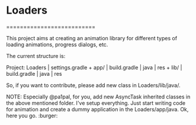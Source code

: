# Loaders

==========================

This project aims at creating an animation library for different types of loading animations, progress dialogs, etc.

The current structure is:

Project: Loaders
    |   settings.gradle
    +   app/
        |   build.gradle
        |   java
        |   res
    +   lib/
        |   build.gradle
        |   java
        |   res

So, if you want to contribute, please add new class in Loaders/lib/java/.

NOTE: Especially @pa1pal, for you, add new AsyncTask inherited classes in the above mentioned folder. I've setup everything. Just start writing code for animation and create a dummy application in the Loaders/app/java. Ok, here you go. :burger: